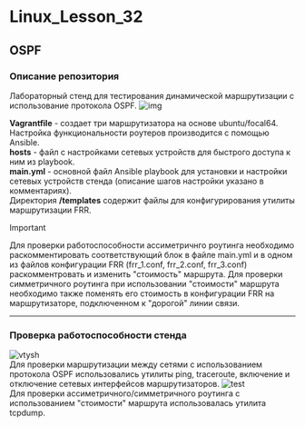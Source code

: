 # Linux_Lesson_32
## OSPF

### Описание репозитория

Лабораторный стенд для тестирования динамической маршрутизации с использование протокола OSPF.
![img](https://github.com/darknetworm/Linux_Lesson_32/assets/82410807/d1377dac-a775-4f0f-83ff-38aef5076920)  

**Vagrantfile** - создает три маршрутизатора на основе ubuntu/focal64. Настройка функциональности роутеров производится с помощью Ansible.  
**hosts** - файл с настройками сетевых устройств для быстрого доступа к ним из playbook.  
**main.yml** - основной файл Ansible playbook для установки и настройки сетевых устройств стенда (описание шагов настройки указано в комментариях).  
Директория **/templates** содержит файлы для конфигурирования утилиты маршрутизации FRR.

> [!IMPORTANT]
> Для проверки работоспособности ассиметричнго роутинга необходимо раскомментировать соответствующий блок в файле main.yml и в одном из файлов конфигурации FRR (frr_1.conf, frr_2.conf, frr_3.conf) раскомментровать и изменить "стоимость" маршрута. Для проверки симметричного роутинга при использовании "стоимости" маршрута необходимо также поменять его стоимость в конфигурации FRR на маршрутизаторе, подключенном к "дорогой" линии связи.

 ---

 ### Проверка работоспособности стенда

![vtysh](https://github.com/darknetworm/Linux_Lesson_32/assets/82410807/1156b357-44c1-4f7b-a55b-de2cc553f9a8)  
Для проверки маршрутизации между сетями с использованием протокола OSPF использовались утилиты ping, traceroute, включение и отключение сетевых интерфейсов маршрутизаторов.
![test](https://github.com/darknetworm/Linux_Lesson_32/assets/82410807/0c345c24-871c-4df7-8a45-567b0e446906)  
Для проверки ассиметричного/симметричного роутинга с использованием "стоимости" маршрута использовалась утилита tcpdump.

